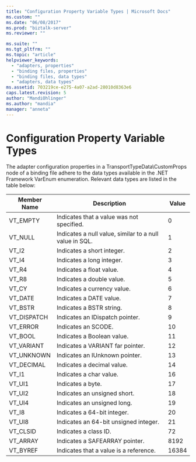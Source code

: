 ```yaml
---
title: "Configuration Property Variable Types | Microsoft Docs"
ms.custom: ""
ms.date: "06/08/2017"
ms.prod: "biztalk-server"
ms.reviewer: ""

ms.suite: ""
ms.tgt_pltfrm: ""
ms.topic: "article"
helpviewer_keywords: 
  - "adapters, properties"
  - "binding files, properties"
  - "binding files, data types"
  - "adapters, data types"
ms.assetid: 703219ce-e275-4a07-a2ad-28010d8363e6
caps.latest.revision: 5
author: "MandiOhlinger"
ms.author: "mandia"
manager: "anneta"
---
```

# Configuration Property Variable Types
The adapter configuration properties in a TransportTypeData\CustomProps node of a binding file adhere to the data types available in the .NET Framework VarEnum enumeration. Relevant data types are listed in the table below:  


| Member Name |                       Description                       | Value |
|-------------|---------------------------------------------------------|-------|
|  VT_EMPTY   |        Indicates that a value was not specified.        |   0   |
|   VT_NULL   | Indicates a null value, similar to a null value in SQL. |   1   |
|    VT_I2    |               Indicates a short integer.                |   2   |
|    VT_I4    |                Indicates a long integer.                |   3   |
|    VT_R4    |                Indicates a float value.                 |   4   |
|    VT_R8    |                Indicates a double value.                |   5   |
|    VT_CY    |               Indicates a currency value.               |   6   |
|   VT_DATE   |                 Indicates a DATE value.                 |   7   |
|   VT_BSTR   |                Indicates a BSTR string.                 |   8   |
| VT_DISPATCH |             Indicates an IDispatch pointer.             |   9   |
|  VT_ERROR   |                   Indicates an SCODE.                   |  10   |
|   VT_BOOL   |               Indicates a Boolean value.                |  11   |
| VT_VARIANT  |            Indicates a VARIANT far pointer.             |  12   |
| VT_UNKNOWN  |             Indicates an IUnknown pointer.              |  13   |
| VT_DECIMAL  |               Indicates a decimal value.                |  14   |
|    VT_I1    |                 Indicates a char value.                 |  16   |
|   VT_UI1    |                    Indicates a byte.                    |  17   |
|   VT_UI2    |              Indicates an unsigned short.               |  18   |
|   VT_UI4    |               Indicates an unsigned long.               |  19   |
|    VT_I8    |               Indicates a 64-bit integer.               |  20   |
|   VT_UI8    |          Indicates an 64-bit unsigned integer.          |  21   |
|  VT_CLSID   |                  Indicates a class ID.                  |  72   |
|  VT_ARRAY   |             Indicates a SAFEARRAY pointer.              | 8192  |
|  VT_BYREF   |         Indicates that a value is a reference.          | 16384 |

